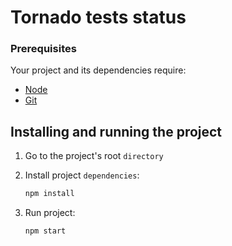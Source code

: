 # Tornado tests status

### Prerequisites

Your project and its dependencies require:
- [Node](https://nodejs.org/)
- [Git](http://git-scm.com/)

## Installing and running the project

1. Go to the project's root `directory`

2. Install project `dependencies`:
    ```bash
    npm install
    ```

3. Run project:
    ```bash
    npm start
    ```
